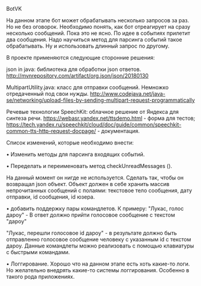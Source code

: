 BotVK

  На данном этапе бот может обрабатывать несколько запросов за раз. Но не без оговорок. Необходимо понять, как бот отреагирует на     сразу несколько сообщений. Пока это не ясно. По идее в событиях прилетит два сообщения. Надо научиться метод для парсинга событий   такое обрабатывать. Ну и использовать длинный запрос по другому.

В проекте применяются следующие сторонние решения:

json in java: библиотека для обработки json ответов.
  http://mvnrepository.com/artifact/org.json/json/20180130

MultipartUtility.java: класс для отправки сообщений. Немножко отредаченный под свои нужды.
http://www.codejava.net/java-se/networking/upload-files-by-sending-multipart-request-programmatically

Речевые технологии SpeechKit: облачное решение от Яндекса для синтеза речи.
https://webasr.yandex.net/ttsdemo.html - форма для тестов;
https://tech.yandex.ru/speechkit/cloud/doc/guide/common/speechkit-common-tts-http-request-docpage/ - документация.

Список изменений, которые необходимо внести:

• Изменить методы для парсинга входящих событий.

• Переделать и переименовать метод checkUnreadMessages ().

На данный момент он нигде не используется. Сделать так, чтобы он возвращал json объект. Объект должен в себе хранить массив непрочитанных сообщений с полаями:
текстовое тело сообщения, дату отправки, id сообщения, id юзера.

• добавить поддержку пары командлетов. К примеру:
"Лукас, голос дароу" - В ответ должно прийти голосовое сообщение с текстом "дароу"
    
"Лукас, перешли голосовое id дароу" - в результате должно быть отправленно голосовое
 сообщение человеку с указанным id c текстом дароу.
Данные командлеты можно реализовать с помощью клавиатуры с быстрыми командами.

• Логгирование.
Хорошо что на данном этапе есть хоть какие-то логи.
Но желательно внедрять какие-то системы логгирования. Особенно в такого рода приложениях.

